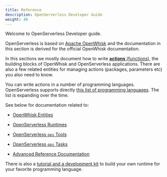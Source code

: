 ```yaml
---
title: Reference
description: OpenServerless Developer Guide
weight: 40
---
```

Welcome to OpenServerless Developer guide.

OpenServerless is based on [Apache OpenWhisk](https://openwhisk.apache.org)
and the documentation in this section is derived for the official
OpenWhisk documentation.

In this sections we mostly document how to write [**actions**
(functions)](#actions.adoc), the building blocks of OpenWhisk and
OpenServerless applications. There are also a few related entities for
managing actions (packages, parameters etc) you also need to know.

You can write actions in a number of programming languages. OpenServerless
supports directly [this list of programming
languages](#index-runtimes.adoc). The list is expanding over the time.

See below for documentation related to:

- [OpenWhisk Entities](#index-entities.adoc)

- [OpenServerless Runtimes](#index-runtimes.adoc)

- [OpenServerless `ops` Tools](tools)

- [OpenServerless `ops` Tasks](tasks)

- [Advanced Reference Documentation](#index-references)

There is also a [tutorial and a development
kit](#actions-actionloop.adoc) to build your own runtime for your
favorite programming language.
